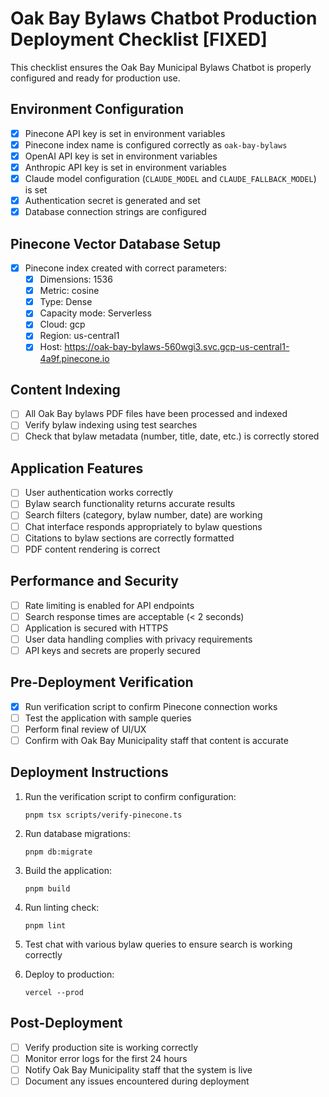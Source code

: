 # Oak Bay Bylaws Chatbot Production Deployment Checklist [FIXED]

This checklist ensures the Oak Bay Municipal Bylaws Chatbot is properly configured and ready for production use.

## Environment Configuration

- [x] Pinecone API key is set in environment variables
- [x] Pinecone index name is configured correctly as `oak-bay-bylaws`
- [x] OpenAI API key is set in environment variables
- [x] Anthropic API key is set in environment variables
- [x] Claude model configuration (`CLAUDE_MODEL` and `CLAUDE_FALLBACK_MODEL`) is set
- [x] Authentication secret is generated and set
- [x] Database connection strings are configured

## Pinecone Vector Database Setup

- [x] Pinecone index created with correct parameters:
  - [x] Dimensions: 1536
  - [x] Metric: cosine
  - [x] Type: Dense
  - [x] Capacity mode: Serverless
  - [x] Cloud: gcp
  - [x] Region: us-central1
  - [x] Host: https://oak-bay-bylaws-560wgi3.svc.gcp-us-central1-4a9f.pinecone.io

## Content Indexing

- [ ] All Oak Bay bylaws PDF files have been processed and indexed
- [ ] Verify bylaw indexing using test searches
- [ ] Check that bylaw metadata (number, title, date, etc.) is correctly stored

## Application Features

- [ ] User authentication works correctly
- [ ] Bylaw search functionality returns accurate results
- [ ] Search filters (category, bylaw number, date) are working
- [ ] Chat interface responds appropriately to bylaw questions
- [ ] Citations to bylaw sections are correctly formatted
- [ ] PDF content rendering is correct

## Performance and Security

- [ ] Rate limiting is enabled for API endpoints
- [ ] Search response times are acceptable (< 2 seconds)
- [ ] Application is secured with HTTPS
- [ ] User data handling complies with privacy requirements
- [ ] API keys and secrets are properly secured

## Pre-Deployment Verification

- [x] Run verification script to confirm Pinecone connection works
- [ ] Test the application with sample queries
- [ ] Perform final review of UI/UX
- [ ] Confirm with Oak Bay Municipality staff that content is accurate

## Deployment Instructions

1. Run the verification script to confirm configuration:

   ```
   pnpm tsx scripts/verify-pinecone.ts
   ```

2. Run database migrations:

   ```
   pnpm db:migrate
   ```

3. Build the application:

   ```
   pnpm build
   ```

4. Run linting check:

   ```
   pnpm lint
   ```

5. Test chat with various bylaw queries to ensure search is working correctly

6. Deploy to production:
   ```
   vercel --prod
   ```

## Post-Deployment

- [ ] Verify production site is working correctly
- [ ] Monitor error logs for the first 24 hours
- [ ] Notify Oak Bay Municipality staff that the system is live
- [ ] Document any issues encountered during deployment
